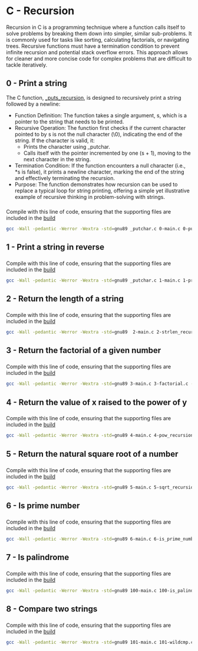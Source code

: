 # C - Recursion
Recursion in C is a programming technique where a function calls itself to solve problems by breaking them down into simpler, similar sub-problems. It is commonly used for tasks like sorting, calculating factorials, or navigating trees. Recursive functions must have a termination condition to prevent infinite recursion and potential stack overflow errors. This approach allows for cleaner and more concise code for complex problems that are difficult to tackle iteratively.

## 0 - Print a string
The C function, [\_puts\_recursion](https://github.com/amirasabdu/holbertonschool-low_level_programming/blob/main/recursion/0-puts_recursion.c), is designed to recursively print a string followed by a newline:
- Function Definition: The function takes a single argument, s, which is a pointer to the string that needs to be printed.
- Recursive Operation: The function first checks if the current character pointed to by s is not the null character (\\0), indicating the end of the string. If the character is valid, it:
	- Prints the character using \_putchar.
	- Calls itself with the pointer incremented by one (s + 1), moving to the next character in the string.
- Termination Condition: If the function encounters a null character (i.e., \*s is false), it prints a newline character, marking the end of the string and effectively terminating the recursion.
- Purpose: The function demonstrates how recursion can be used to replace a typical loop for string printing, offering a simple yet illustrative example of recursive thinking in problem-solving with strings.
###
Compile with this line of code, ensuring that the supporting files are included in the [build](https://github.com/amirasabdu/holbertonschool-low_level_programming/tree/main/recursion/build)
```sh
gcc -Wall -pedantic -Werror -Wextra -std=gnu89 _putchar.c 0-main.c 0-puts_recursion.c -o 0-puts_recursion
```
## 1 - Print a string in reverse


###
Compile with this line of code, ensuring that the supporting files are included in the [build](https://github.com/amirasabdu/holbertonschool-low_level_programming/tree/main/recursion/build)
```sh
gcc -Wall -pedantic -Werror -Wextra -std=gnu89 _putchar.c 1-main.c 1-print_rev_recursion.c -o 1-print_rev_recursion
```
## 2 - Return the length of a string


###
Compile with this line of code, ensuring that the supporting files are included in the [build](https://github.com/amirasabdu/holbertonschool-low_level_programming/tree/main/recursion/build)
```sh
gcc -Wall -pedantic -Werror -Wextra -std=gnu89  2-main.c 2-strlen_recursion.c -o 2-strlen_recursion
```
## 3 - Return the factorial of a given number


###
Compile with this line of code, ensuring that the supporting files are included in the [build](https://github.com/amirasabdu/holbertonschool-low_level_programming/tree/main/recursion/build)
```sh
gcc -Wall -pedantic -Werror -Wextra -std=gnu89 3-main.c 3-factorial.c -o 3-factorial
```
## 4 - Return the value of x raised to the power of y


###
Compile with this line of code, ensuring that the supporting files are included in the [build](https://github.com/amirasabdu/holbertonschool-low_level_programming/tree/main/recursion/build)
```sh
gcc -Wall -pedantic -Werror -Wextra -std=gnu89 4-main.c 4-pow_recursion.c -o 4-pow
```
## 5 - Return the natural square root of a number


###
Compile with this line of code, ensuring that the supporting files are included in the [build](https://github.com/amirasabdu/holbertonschool-low_level_programming/tree/main/recursion/build)
```sh
gcc -Wall -pedantic -Werror -Wextra -std=gnu89 5-main.c 5-sqrt_recursion.c -o 5-sqrt
```
## 6 - Is prime number


###
Compile with this line of code, ensuring that the supporting files are included in the [build](https://github.com/amirasabdu/holbertonschool-low_level_programming/tree/main/recursion/build)
```sh
gcc -Wall -pedantic -Werror -Wextra -std=gnu89 6-main.c 6-is_prime_number.c -o 6-prime
```
## 7 - Is palindrome


###
Compile with this line of code, ensuring that the supporting files are included in the [build](https://github.com/amirasabdu/holbertonschool-low_level_programming/tree/main/recursion/build)
```sh
gcc -Wall -pedantic -Werror -Wextra -std=gnu89 100-main.c 100-is_palindrome.c -o 100-palindrome
```
## 8 - Compare two strings


###
Compile with this line of code, ensuring that the supporting files are included in the [build](https://github.com/amirasabdu/holbertonschool-low_level_programming/tree/main/recursion/build)
```sh
gcc -Wall -pedantic -Werror -Wextra -std=gnu89 101-main.c 101-wildcmp.c -o 101-wildcmp
```
